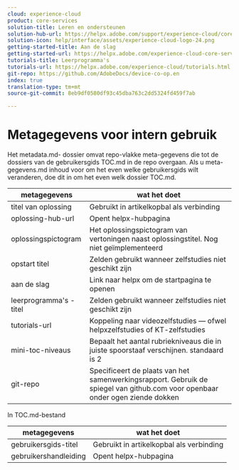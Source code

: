 ```yaml
---
cloud: experience-cloud
product: core-services
solution-title: Leren en ondersteunen
solution-hub-url: https://helpx.adobe.com/support/experience-cloud/core-services.html
solution-icon: help/interface/assets/experience-cloud-logo-24.png
getting-started-title: Aan de slag
getting-started-url: https://helpx.adobe.com/experience-cloud-core-services/get-started.html
tutorials-title: Leerprogramma's
tutorials-url: https://helpx.adobe.com/experience-cloud/tutorials.html
git-repo: https://github.com/AdobeDocs/device-co-op.en
index: true
translation-type: tm+mt
source-git-commit: 8eb9df0580df93c45dba763c2dd5324fd459f7ab

---
```



# Metagegevens voor intern gebruik

Het metadata.md- dossier omvat repo-vlakke meta-gegevens die tot de dossiers van de gebruikersgids TOC.md in de repo overgaan. Als u meta-gegevens.md inhoud voor om het even welke gebruikersgids wilt veranderen, doe dit in om het even welk dossier TOC.md.

| metagegevens | wat het doet |
|--- |--- |
| titel van oplossing | Gebruikt in artikelkopbal als verbinding |
| oplossing-hub-url | Opent helpx-hubpagina |
| oplossingspictogram | Het oplossingspictogram van vertoningen naast oplossingstitel. Nog niet geïmplementeerd |
| opstart titel | Zelden gebruikt wanneer zelfstudies niet geschikt zijn |
| aan de slag | Link naar helpx om de startpagina te openen |
| leerprogramma&#39;s - titel | Zelden gebruikt wanneer zelfstudies niet geschikt zijn |
| tutorials-url | Koppeling naar videozelfstudies — ofwel helpxzelfstudies of KT-zelfstudies |
| mini-toc-niveaus | Bepaalt het aantal rubriekniveaus die in juiste spoorstaaf verschijnen. standaard is 2 |
| git-repo | Specificeert de plaats van het samenwerkingsrapport. Gebruik de spiegel van github.com voor openbaar onder ogen ziende dokken |

In TOC.md-bestand

| metagegevens | wat het doet |
|--- |--- |
| gebruikersgids-titel | Gebruikt in artikelkopbal als verbinding |
| gebruikershandleiding | Opent helpx-hubpagina |
